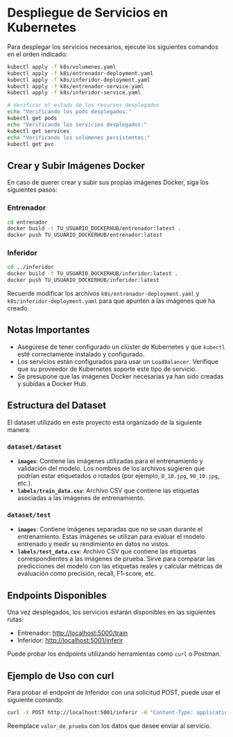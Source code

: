 # Despliegue de Servicios en Kubernetes

Para desplegar los servicios necesarios, ejecute los siguientes comandos en el orden indicado:

```bash
kubectl apply -f k8s/volumenes.yaml
kubectl apply -f k8s/entrenador-deployment.yaml
kubectl apply -f k8s/inferidor-deployment.yaml
kubectl apply -f k8s/entrenador-service.yaml
kubectl apply -f k8s/inferidor-service.yaml

# Verificar el estado de los recursos desplegados
echo "Verificando los pods desplegados:"
kubectl get pods
echo "Verificando los servicios desplegados:"
kubectl get services
echo "Verificando los volúmenes persistentes:"
kubectl get pvc
```

## Crear y Subir Imágenes Docker

En caso de querer crear y subir sus propias imágenes Docker, siga los siguientes pasos:

### Entrenador

```bash
cd entrenador
docker build -t TU_USUARIO_DOCKERHUB/entrenador:latest .
docker push TU_USUARIO_DOCKERHUB/entrenador:latest
```

### Inferidor

```bash
cd ../inferidor
docker build -t TU_USUARIO_DOCKERHUB/inferidor:latest .
docker push TU_USUARIO_DOCKERHUB/inferidor:latest
```

Recuerde modificar los archivos `k8s/entrenador-deployment.yaml` y `k8s/inferidor-deployment.yaml` para que apunten a las imágenes que ha creado.

## Notas Importantes

- Asegúrese de tener configurado un clúster de Kubernetes y que `kubectl` esté correctamente instalado y configurado.
- Los servicios están configurados para usar un `LoadBalancer`. Verifique que su proveedor de Kubernetes soporte este tipo de servicio.
- Se presupone que las imágenes Docker necesarias ya han sido creadas y subidas a Docker Hub.

## Estructura del Dataset

El dataset utilizado en este proyecto está organizado de la siguiente manera:

### `dataset/dataset`

- **`images`**: Contiene las imágenes utilizadas para el entrenamiento y validación del modelo. Los nombres de los archivos sugieren que podrían estar etiquetados o rotados (por ejemplo, `0_10.jpg`, `90_10.jpg`, etc.).
- **`labels/train_data.csv`**: Archivo CSV que contiene las etiquetas asociadas a las imágenes de entrenamiento.

### `dataset/test`

- **`images`**: Contiene imágenes separadas que no se usan durante el entrenamiento. Estas imágenes se utilizan para evaluar el modelo entrenado y medir su rendimiento en datos no vistos.
- **`labels/test_data.csv`**: Archivo CSV que contiene las etiquetas correspondientes a las imágenes de prueba. Sirve para comparar las predicciones del modelo con las etiquetas reales y calcular métricas de evaluación como precisión, recall, F1-score, etc.

## Endpoints Disponibles

Una vez desplegados, los servicios estarán disponibles en las siguientes rutas:

- Entrenador: [http://localhost:5000/train](http://localhost:5000/train)
- Inferidor: [http://localhost:5001/inferir](http://localhost:5001/inferir)

Puede probar los endpoints utilizando herramientas como `curl` o Postman.

## Ejemplo de Uso con curl

Para probar el endpoint de Inferidor con una solicitud POST, puede usar el siguiente comando:

```bash
curl -X POST http://localhost:5001/inferir -H "Content-Type: application/json" -d "{\"data\": \"valor_de_prueba\"}"
```

Reemplace `valor_de_prueba` con los datos que desee enviar al servicio.

